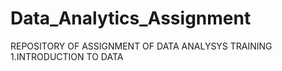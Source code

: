 # Data_Analytics_Assignment
REPOSITORY OF ASSIGNMENT OF DATA ANALYSYS TRAINING  1.INTRODUCTION TO DATA
